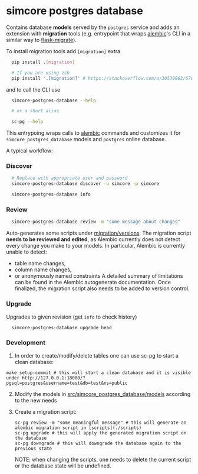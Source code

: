 # simcore postgres database

Contains database **models** served by the ``postgres`` service and adds an extension with **migration** tools (e.g. entrypoint that wraps [alembic]'s CLI in a similar way to [flask-migrate]).


To install migration tools add ``[migration]`` extra
```bash
  pip install .[migration]

  # If you are using zsh
  pip install '.[migration]' # https://stackoverflow.com/a/30539963/6797695
```
and to call the CLI use
```bash
  simcore-postgres-database --help

  # or a short alias

  sc-pg --help
```
This entrypoing wraps calls to [alembic] commands and customizes it for ``simcore_postgres_database`` models and `postgres` online database.


A typical workflow:

### Discover

```bash
  # Replace with appropriate user and password
  simcore-postgres-database discover -u simcore -p simcore
```

```bash
  simcore-postgres-database info
```

### Review

```bash
  simcore-postgres-database review -m "some message about changes"
```
Auto-generates some scripts under [migration/versions](packages/postgres-database/migration/versions). The migration script **needs to be reviewed and edited**, as Alembic currently does not detect every change you
make to your models. In particular, Alembic is currently unable to detect:
- table name changes,
- column name changes,
- or anonymously named constraints
A detailed summary of limitations can be found in the Alembic autogenerate documentation.
Once finalized, the migration script also needs to be added to version control.

### Upgrade

Upgrades to given revision (get ``info`` to check history)

```bash
  simcore-postgres-database upgrade head
```

[alembic]:https://alembic.sqlalchemy.org/en/latest/
[flask-migrate]:https://flask-migrate.readthedocs.io/en/latest/


### Development

1. In order to create/modify/delete tables one can use sc-pg to start a clean database:

  ```console
  make setup-commit # this will start a clean database and it is visible under http://127.0.0.1:18080/?pgsql=postgres&username=test&db=test&ns=public
  ```

2. Modify the models in [src/simcore_postgres_database/models](src/simcore_postgres_database/models) according to the new needs
3. Create a migration script:

    ```console
    sc-pg review -m "some meaningful message" # this will generate an alembic migration script in [scripts](./scripts)
    sc-pg upgrade # this will apply the generated migration script on the database
    sc-pg downgrade # this will downgrade the database again to the previous state
    ```

    NOTE: when changing the scripts, one needs to delete the current script or the database state will be undefined.
